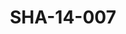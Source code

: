 ---
pid: SHA-14-007
title: SHA-14-007
language: ar
original_label: 
rights: شرحبيل احمد
location_of_original: شرحبيل احمد
photographer_or_studio: 
scanned_from: photograph 7.3 by 10.4
_date: '1965'
location: تونس
description: شرحبيل احمد وفرقته والاخرون من حفل عيد المرجان
additional_notes: 
permission_display: 'yes'
on_server: 'no'
on_website: 'no'
permalink: /photopages/ar/SHA-14-007.html
layout: photo-page
---